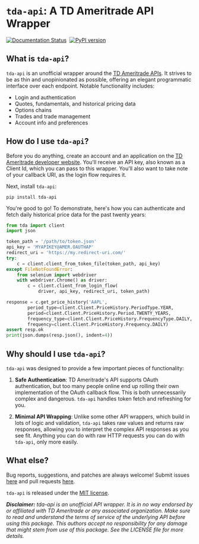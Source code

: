 # ``tda-api``: A TD Ameritrade API Wrapper

[![Documentation Status](https://readthedocs.org/projects/tda-api/badge/?version=latest)](https://tda-api.readthedocs.io/en/latest/?badge=latest)
[![<alexgolec>](https://circleci.com/gh/alexgolec/tda-api.svg?style=shield)](<https://circleci.com/gh/alexgolec/tda-api>)
[![PyPI version](https://badge.fury.io/py/tda-api.svg)](https://badge.fury.io/py/tda-api)

What is ``tda-api``?
--------------------

``tda-api`` is an unofficial wrapper around the
[TD Ameritrade APIs](https://developer.tdameritrade.com/apis). It strives to be
as thin and unopinionated as possible, offering an elegant programmatic
interface over each endpoint. Notable functionality includes:
* Login and authentication
* Quotes, fundamentals, and historical pricing data
* Options chains
* Trades and trade management
* Account info and preferences

How do I use ``tda-api``?
-------------------------

Before you do anything, create an account and an application on the
[TD Ameritrade developer website](https://developer.tdameritrade.com/). You'll 
receive an API key, also known as a Client Id, which you can pass to this 
wrapper. You'll also want to take note of your callback URI, as the login flow 
requires it.

Next, install ``tda-api``:

```
pip install tda-api
```

You're good to go! To demonstrate, here's how you can authenticate and fetch
daily historical price data for the past twenty years:

```python
from tda import client
import json

token_path = '/path/to/token.json'
api_key = 'MYAPIKEY@AMER.OAUTHAP'
redirect_uri = 'https://my.redirect-uri.com/'
try:
    c = client.client_from_token_file(token_path, api_key)
except FileNotFoundError:
    from selenium import webdriver
    with webdriver.Chrome() as driver:
        c = client.client_from_login_flow(
            driver, api_key, redirect_uri, token_path)

response = c.get_price_history('AAPL',
        period_type=client.Client.PriceHistory.PeriodType.YEAR,
        period=client.Client.PriceHistory.Period.TWENTY_YEARS,
        frequency_type=client.Client.PriceHistory.FrequencyType.DAILY,
        frequency=client.Client.PriceHistory.Frequency.DAILY)
assert resp.ok
print(json.dumps(resp.json(), indent=4))
```

Why should I use ``tda-api``?
-----------------------------

``tda-api`` was designed to provide a few important pieces of functionality:

1. **Safe Authentication**: TD Ameritrade's API supports OAuth authentication, 
   but too many people online end up rolling their own implementation of the 
   OAuth callback flow. This is both unnecessarily complex and dangerous. 
   ``tda-api`` handles token fetch and refreshing for you.

2. **Minimal API Wrapping**: Unlike some other API wrappers, which build in lots 
   of logic and validation, ``tda-api`` takes raw values and returns raw 
   responses, allowing you to interpret the complex API responses as you see 
   fit. Anything you can do with raw HTTP requests you can do with ``tda-api``, 
   only more easily.

What else?
----------

Bug reports, suggestions, and patches are always welcome! Submit issues
[here](https://github.com/alexgolec/tda-api/issues) and pull requests
[here](https://github.com/alexgolec/tda-api/pulls).

``tda-api`` is released under the
[MIT license](https://github.com/alexgolec/tda-api/blob/master/LICENSE).

***Disclaimer:*** *tda-api is an unofficial API wrapper. It is in no way 
endorsed by or affiliated with TD Ameritrade or any associated organization.
Make sure to read and understand the terms of service of the underlying API 
before using this package. This authors accept no responsibility for any
damage that might stem from use of this package. See the LICENSE file for
more details.*
